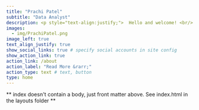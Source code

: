 ```yaml
---
title: "Prachi Patel"
subtitle: "Data Analyst"
description: <p style="text-align:justify;">  Hello and welcome! <br/> Inside you’ll find many of my projects that I have done in Data Analytics.<br/> <br/>  </p> <p style="text-align:justify;">Data Analyst with four years of experience enhancing operations for organizations through information systems solutions. Proven track record of transforming specific business goals for growth and efficiency improvements into new system designs. Results-oriented analyst skilled in managing and breaking down large volumes of information. Proactive at heading off operations, workflow, and production issues by uncovering trends affecting business success. Working with Healthcare IT companies and Recruitment IT firm. Experience in BI development, ETL (SSIS), Data warehouse, Report development (SSRS/Excel/ Power BI/Tableau) support and SQL Server development. </p> <hr> <h3>Education</h3>  <h4> User Experience(UX) Design </h4> Humber College, Toronto, ON (May'23 - Apr'24) <br> <h4> Big Data Solutions Architecture  </h4> Conestoga College, Kitchener, ON (Sept'22 – Apr'23) <br> <h4> Computer Engineering  </h4> Gujarat Technological University, Vadodara, IN (2014-2018) <br> <hr> 
images:
  - img/PrachiPatel.png
image_left: true
text_align_justify: true
show_social_links: true # specify social accounts in site config
show_action_link: true
action_link: /about
action_label: "Read More &rarr;"
action_type: text # text, button
type: home
---
```


** index doesn't contain a body, just front matter above.
See index.html in the layouts folder **
